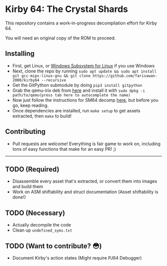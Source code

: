 # Kirby 64: The Crystal Shards

This repository contains a work-in-progress decompilation effort for Kirby 64.

You will need an original copy of the ROM to proceed.

## Installing
 - First, get Linux, or [Windows Subsystem for Linux](https://aka.ms/wslinstall) if you use Windows
 - Next, clone the repo by running `sudo apt update && sudo apt install git gcc-mips-linux-gnu && git clone https://github.com/farisawan-2000/kirby64 --recursive`
 - Get the GitPython submodule by doing `pip3 install gitpython`
 - Grab the qemu-irix deb from [here](https://github.com/n64decomp/qemu-irix/releases) and install it with `sudo dpkg -i path/to/qemu(press tab here to autocomplete the name)`
 - Now just follow the instructions for SM64 decomp [here](https://github.com/n64decomp/sm64/tree/master/README.md), but before you go, keep reading.
 - Once dependencies are installed, run `make setup` to get assets extracted, then `make` to build!

## Contributing
 - Pull requests are welcome! Everything is fair game to work on, including tons of easy functions that make for an easy PR! ;)
---

## TODO (Required)
 - Disassemble every asset that's extracted, or convert them into images and build them
 - Work on ASM shiftability and struct documentation (Asset shiftability is done!)
 
## TODO (Necessary)
 - Actually decompile the code
 - Clean up `undefined_syms.txt`

## TODO (Want to contribute? 😳)
 - Document Kirby's action states (Might require PJ64 Debugger)
